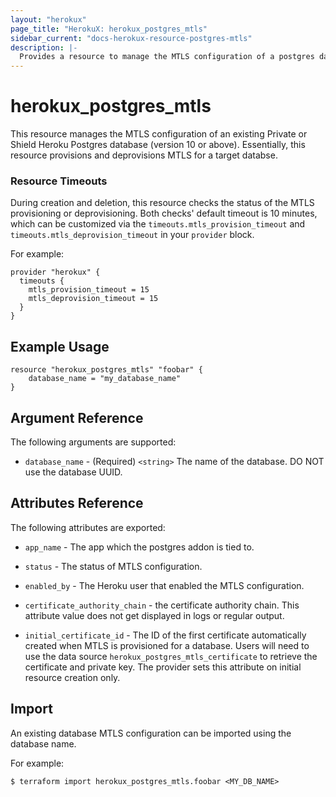 ```yaml
---
layout: "herokux"
page_title: "HerokuX: herokux_postgres_mtls"
sidebar_current: "docs-herokux-resource-postgres-mtls"
description: |-
  Provides a resource to manage the MTLS configuration of a postgres database
---
```


# herokux\_postgres\_mtls

This resource manages the MTLS configuration of an existing Private or Shield Heroku Postgres database (version 10 or above).
Essentially, this resource provisions and deprovisions MTLS for a target databse.

### Resource Timeouts
During creation and deletion, this resource checks the status of the MTLS provisioning or deprovisioning.
Both checks' default timeout is 10 minutes, which can be customized
via the `timeouts.mtls_provision_timeout` and `timeouts.mtls_deprovision_timeout` in your `provider` block.

For example:
```hcl-terraform
provider "herokux" {
  timeouts {
    mtls_provision_timeout = 15
    mtls_deprovision_timeout = 15
  }
}
```

## Example Usage

```hcl-terraform
resource "herokux_postgres_mtls" "foobar" {
	database_name = "my_database_name"
}
```

## Argument Reference

The following arguments are supported:

* `database_name` - (Required) `<string>` The name of the database. DO NOT use the database UUID.

## Attributes Reference

The following attributes are exported:

* `app_name` - The app which the postgres addon is tied to.

* `status` - The status of MTLS configuration.

* `enabled_by` - The Heroku user that enabled the MTLS configuration.

* `certificate_authority_chain` - the certificate authority chain. This attribute value does not get displayed in
logs or regular output.

* `initial_certificate_id` - The ID of the first certificate automatically created when MTLS is provisioned for a database.
Users will need to use the data source `herokux_postgres_mtls_certificate` to retrieve the certificate and private key.
The provider sets this attribute on initial resource creation only.

## Import

An existing database MTLS configuration can be imported using the database name.

For example:
```shell script
$ terraform import herokux_postgres_mtls.foobar <MY_DB_NAME>
```
